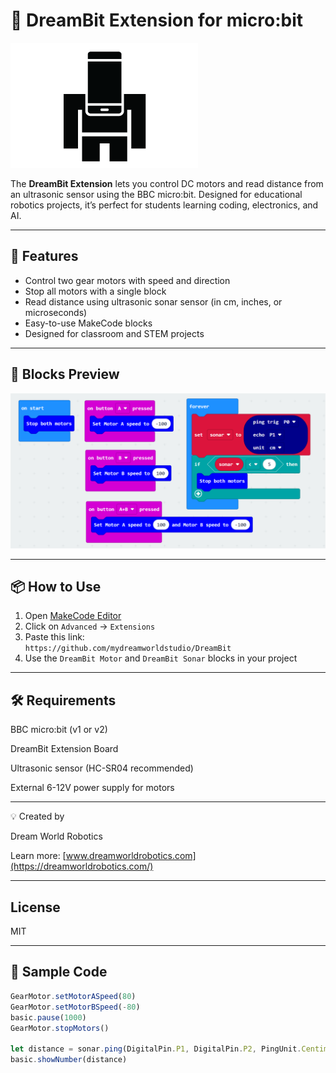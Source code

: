 # 🌟 DreamBit Extension for micro:bit

![DreamBit Banner](https://raw.githubusercontent.com/mydreamworldstudio/DreamBit/main/dreambit.png)

The **DreamBit Extension** lets you control DC motors and read distance from an ultrasonic sensor using the BBC micro:bit. Designed for educational robotics projects, it’s perfect for students learning coding, electronics, and AI.

---

## 🚀 Features

- Control two gear motors with speed and direction
- Stop all motors with a single block
- Read distance using ultrasonic sonar sensor (in cm, inches, or microseconds)
- Easy-to-use MakeCode blocks
- Designed for classroom and STEM projects

---

## 🧱 Blocks Preview

![Blocks Example](https://raw.githubusercontent.com/mydreamworldstudio/DreamBit/main/blockexample.png)

---

## 📦 How to Use

1. Open [MakeCode Editor](https://makecode.microbit.org/)
2. Click on `Advanced` → `Extensions`
3. Paste this link:  
   `https://github.com/mydreamworldstudio/DreamBit`
4. Use the `DreamBit Motor` and `DreamBit Sonar` blocks in your project

---

## 🛠️ Requirements
BBC micro:bit (v1 or v2)

DreamBit Extension Board

Ultrasonic sensor (HC-SR04 recommended)

External 6-12V power supply for motors

---

💡 Created by

Dream World Robotics

Learn more: [www.dreamworldrobotics.com](https://dreamworldrobotics.com/)

---

## License
MIT

---

## 🧪 Sample Code

```ts
GearMotor.setMotorASpeed(80)
GearMotor.setMotorBSpeed(-80)
basic.pause(1000)
GearMotor.stopMotors()

let distance = sonar.ping(DigitalPin.P1, DigitalPin.P2, PingUnit.Centimeters)
basic.showNumber(distance)

